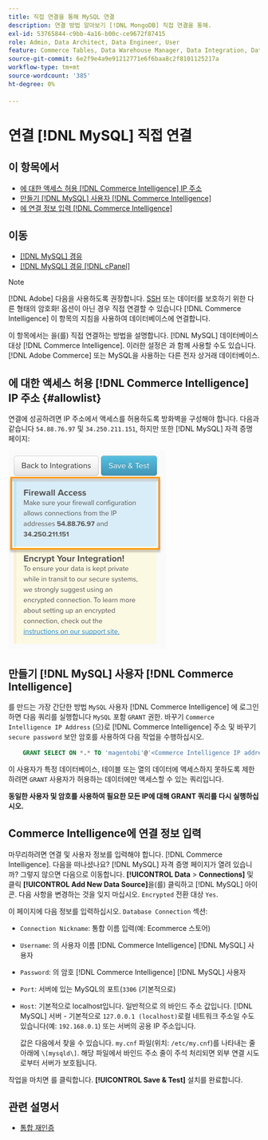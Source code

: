 ```yaml
---
title: 직접 연결을 통해 MySQL 연결
description: 연결 방법 알아보기 [!DNL MongoDB] 직접 연결을 통해.
exl-id: 53765844-c9bb-4a16-b00c-ce9672f87415
role: Admin, Data Architect, Data Engineer, User
feature: Commerce Tables, Data Warehouse Manager, Data Integration, Data Import/Export
source-git-commit: 6e2f9e4a9e91212771e6f6baa8c2f8101125217a
workflow-type: tm+mt
source-wordcount: '385'
ht-degree: 0%

---
```


# 연결 [!DNL MySQL] 직접 연결

## 이 항목에서

* [에 대한 액세스 허용 [!DNL Commerce Intelligence] IP 주소](#allowlist)
* [만들기 [!DNL MySQL] 사용자 [!DNL Commerce Intelligence]](#steptwo)
* [에 연결 정보 입력 [!DNL Commerce Intelligence]](#stepthree)

## 이동

* [[!DNL MySQL] 경유 ](../integrations/mysql-via-ssh-tunnel.md)
* [[!DNL MySQL] 경유 [!DNL cPanel]](../integrations/mysql-via-cpanel.md)

>[!NOTE]
>
>[!DNL Adobe] 다음을 사용하도록 권장합니다. [SSH](../integrations/mysql-via-ssh-tunnel.md) 또는 데이터를 보호하기 위한 다른 형태의 암호화! 옵션이 아닌 경우 직접 연결할 수 있습니다 [!DNL Commerce Intelligence] 이 항목의 지침을 사용하여 데이터베이스에 연결합니다.

이 항목에서는 을(를) 직접 연결하는 방법을 설명합니다. [!DNL MySQL] 데이터베이스 대상 [!DNL Commerce Intelligence]. 이러한 설정은 과 함께 사용할 수도 있습니다. [!DNL Adobe Commerce] 또는 MySQL을 사용하는 다른 전자 상거래 데이터베이스.

## 에 대한 액세스 허용 [!DNL Commerce Intelligence] IP 주소 {#allowlist}

연결에 성공하려면 IP 주소에서 액세스를 허용하도록 방화벽을 구성해야 합니다. 다음과 같습니다 `54.88.76.97` 및 `34.250.211.151`, 하지만 또한 [!DNL MySQL] 자격 증명 페이지:

![MBI_Allow_Access_IPs.png](../../../assets/MBI_allow_access_IPs.png)

## 만들기 [!DNL MySQL] 사용자 [!DNL Commerce Intelligence]

를 만드는 가장 간단한 방법 `MySQL` 사용자 [!DNL Commerce Intelligence] 에 로그인하면 다음 쿼리를 실행합니다 `MySQL` 포함 `GRANT` 권한. 바꾸기 `Commerce Intelligence IP Address` (으)로 [!DNL Commerce Intelligence] 주소 및 바꾸기 `secure password` 보안 암호를 사용하여 다음 작업을 수행하십시오.

```sql
    GRANT SELECT ON *.* TO 'magentobi'@'<Commerce Intelligence IP address>' IDENTIFIED BY '<secure password>';
```

이 사용자가 특정 데이터베이스, 테이블 또는 열의 데이터에 액세스하지 못하도록 제한하려면 `GRANT` 사용자가 허용하는 데이터에만 액세스할 수 있는 쿼리입니다.

**동일한 사용자 및 암호를 사용하여 필요한 모든 IP에 대해 GRANT 쿼리를 다시 실행하십시오.**

## Commerce Intelligence에 연결 정보 입력

마무리하려면 연결 및 사용자 정보를 입력해야 합니다. [!DNL Commerce Intelligence]. 다음을 떠나셨나요? [!DNL MySQL] 자격 증명 페이지가 열려 있습니까? 그렇지 않으면 다음으로 이동합니다. **[!UICONTROL Data** > **Connections]** 및 클릭 **[!UICONTROL Add New Data Source]**&#x200B;을(를) 클릭하고 [!DNL MySQL] 아이콘. 다음 사항을 변경하는 것을 잊지 마십시오. `Encrypted` 전환 대상 `Yes`.

이 페이지에 다음 정보를 입력하십시오. `Database Connection` 섹션:

* `Connection Nickname`: 통합 이름 입력(예: Ecommerce 스토어)
* `Username`: 의 사용자 이름 [!DNL Commerce Intelligence] [!DNL MySQL] 사용자
* `Password`: 의 암호 [!DNL Commerce Intelligence] [!DNL MySQL] 사용자
* `Port`: 서버에 있는 MySQL의 포트(`3306` (기본적으로)
* `Host`: 기본적으로 localhost입니다. 일반적으로 의 바인드 주소 값입니다. [!DNL MySQL] 서버 - 기본적으로 `127.0.0.1 (localhost)`로컬 네트워크 주소일 수도 있습니다(예: `192.168.0.1`) 또는 서버의 공용 IP 주소입니다.

  값은 다음에서 찾을 수 있습니다. `my.cnf` 파일(위치: `/etc/my.cnf`)를 나타내는 줄 아래에 `\[mysqld\]`. 해당 파일에서 바인드 주소 줄이 주석 처리되면 외부 연결 시도로부터 서버가 보호됩니다.

작업을 마치면 를 클릭합니다. **[!UICONTROL Save & Test]** 설치를 완료합니다.

## 관련 설명서

* [통합 재인증](https://experienceleague.adobe.com/docs/commerce-knowledge-base/kb/how-to/mbi-reauthenticating-integrations.html)
